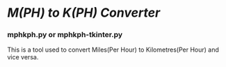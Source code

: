 # ***M(PH) to K(PH) Converter***
### mphkph.py or mphkph-tkinter.py
This is a tool used to convert Miles(Per Hour) to Kilometres(Per Hour) and vice versa.
